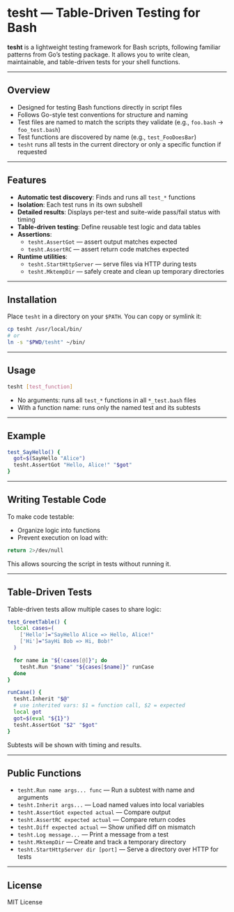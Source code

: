 # tesht — Table-Driven Testing for Bash

**tesht** is a lightweight testing framework for Bash scripts, following familiar patterns
from Go’s testing package. It allows you to write clean, maintainable, and table-driven
tests for your shell functions.

--------------------------------------------------------------------------------------------

## Overview

- Designed for testing Bash functions directly in script files
- Follows Go-style test conventions for structure and naming
- Test files are named to match the scripts they validate (e.g., `foo.bash` →
  `foo_test.bash`)
- Test functions are discovered by name (e.g., `test_FooDoesBar`)
- `tesht` runs all tests in the current directory or only a specific function if requested

--------------------------------------------------------------------------------------------

## Features

- **Automatic test discovery**: Finds and runs all `test_*` functions
- **Isolation**: Each test runs in its own subshell
- **Detailed results**: Displays per-test and suite-wide pass/fail status with timing
- **Table-driven testing**: Define reusable test logic and data tables
- **Assertions**:
  - `tesht.AssertGot` — assert output matches expected
  - `tesht.AssertRC` — assert return code matches expected
- **Runtime utilities**:
  - `tesht.StartHttpServer` — serve files via HTTP during tests
  - `tesht.MktempDir` — safely create and clean up temporary directories

--------------------------------------------------------------------------------------------

## Installation

Place `tesht` in a directory on your `$PATH`. You can copy or symlink it:

``` bash
cp tesht /usr/local/bin/
# or
ln -s "$PWD/tesht" ~/bin/
```

--------------------------------------------------------------------------------------------

## Usage

``` bash
tesht [test_function]
```

- No arguments: runs all `test_*` functions in all `*_test.bash` files
- With a function name: runs only the named test and its subtests

--------------------------------------------------------------------------------------------

## Example

``` bash
test_SayHello() {
  got=$(SayHello "Alice")
  tesht.AssertGot "Hello, Alice!" "$got"
}
```

--------------------------------------------------------------------------------------------

## Writing Testable Code

To make code testable:

- Organize logic into functions
- Prevent execution on load with:

``` bash
return 2>/dev/null
```

This allows sourcing the script in tests without running it.

--------------------------------------------------------------------------------------------

## Table-Driven Tests

Table-driven tests allow multiple cases to share logic:

``` bash
test_GreetTable() {
  local cases=(
    ['Hello']="SayHello Alice => Hello, Alice!"
    ['Hi']="SayHi Bob => Hi, Bob!"
  )

  for name in "${!cases[@]}"; do
    tesht.Run "$name" "${cases[$name]}" runCase
  done
}

runCase() {
  tesht.Inherit "$@"
  # use inherited vars: $1 = function call, $2 = expected
  local got
  got=$(eval "${1}")
  tesht.AssertGot "$2" "$got"
}
```

Subtests will be shown with timing and results.

--------------------------------------------------------------------------------------------

## Public Functions

- `tesht.Run name args... func` — Run a subtest with name and arguments
- `tesht.Inherit args...` — Load named values into local variables
- `tesht.AssertGot expected actual` — Compare output
- `tesht.AssertRC expected actual` — Compare return codes
- `tesht.Diff expected actual` — Show unified diff on mismatch
- `tesht.Log message...` — Print a message from a test
- `tesht.MktempDir` — Create and track a temporary directory
- `tesht.StartHttpServer dir [port]` — Serve a directory over HTTP for tests

--------------------------------------------------------------------------------------------

## License

MIT License
